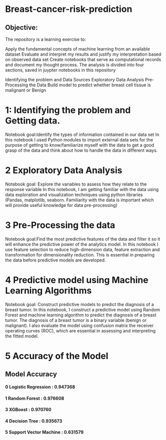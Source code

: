 # Breast-cancer-risk-prediction

## Objective:

The repository is a learning exercise to:

Apply the fundamental concepts of machine learning from an available dataset
Evaluate and interpret my results and justify my interpretation based on observed data set
Create notebooks that serve as computational records and document my thought process.
The analysis is divided into four sections, saved in juypter notebooks in this repository

Identifying the problem and Data Sources
Exploratory Data Analysis
Pre-Processing the Data
Build model to predict whether breast cell tissue is malignant or Benign

# 1: Identifying the problem and Getting data.
Notebook goal:Identify the types of information contained in our data set In this notebook I used Python modules to import external data sets for the purpose of getting to know/familiarize myself with the data to get a good grasp of the data and think about how to handle the data in different ways. 

# 2 Exploratory Data Analysis
Notebook goal:  Explore the variables to assess how they relate to the response variable In this notebook, I am getting familiar with the data using data exploration and visualization techniques using python libraries (Pandas, matplotlib, seaborn. Familiarity with the data is important which will provide useful knowledge for data pre-processing)

# 3 Pre-Processing the data
Notebook goal:Find the most predictive features of the data and filter it so it will enhance the predictive power of the analytics model. In this notebook I use feature selection to reduce high-dimension data, feature extraction and transformation for dimensionality reduction. This is essential in preparing the data before predictive models are developed.

# 4 Predictive model using Machine Learning Algorithms
Notebook goal: Construct predictive models to predict the diagnosis of a breast tumor. In this notebook, I construct a predictive model using 	Random Forest and  machine learning algorithm to predict the diagnosis of a breast tumor. The diagnosis of a breast tumor is a binary variable (benign or malignant). I also evaluate the model using confusion matrix the receiver operating curves (ROC), which are essential in assessing and interpreting the fitted model.

# 5 Accuracy of the Model
## Model	Accuracy

#### 0 	Logistic Regression    	:   0.947368
#### 1 	Random Forest	          :   0.976608
#### 3 	XGBoost	                :   0.970760
#### 4 	Decision Tree	          :   0.935673
#### 5	Support Vector Machine	:   0.631579
